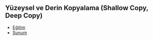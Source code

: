 ## Yüzeysel ve Derin Kopyalama (Shallow Copy, Deep Copy)

- [Eğitim](https://www.youtube.com/watch?v=MFZSSgGKAok&list=PLBEMB-Eql15t2u11zT4TzNPmTC04SIWue&index=6)
- [Sunum](https://bit.ly/shallow-deep-copy)
